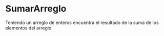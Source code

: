 # SumarArreglo
 Teniendo un arreglo de enteros encuentra el resultado de la suma de los elementos del arreglo
